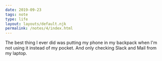 ```yaml
---
date: 2019-09-23
tags: note
type: life
layout: layouts/default.njk
permalink: /notes/4/index.html
---
```


The best thing I ever did was putting my phone in my backpack when I'm not using it instead of my pocket. And only checking Slack and Mail from my laptop.
